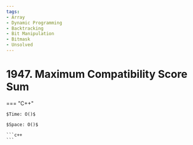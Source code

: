 ```yaml
---
tags:
- Array
- Dynamic Programming
- Backtracking
- Bit Manipulation
- Bitmask
- Unsolved
---
```



# 1947. Maximum Compatibility Score Sum

=== "C++"

    $Time: O()$

    $Space: O()$

    ```c++
    ```